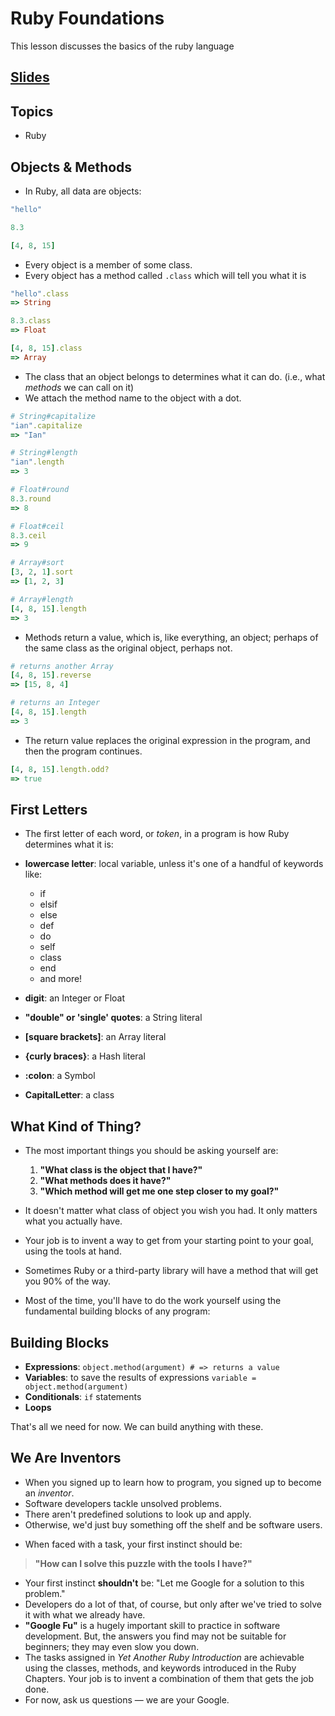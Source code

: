 # Ruby Foundations
This lesson discusses the basics of the ruby language

<!-- TODO: update slides -->
## [Slides](../slides/ruby-foundations/index)

## Topics
- Ruby

## Objects & Methods

- In Ruby, all data are objects:

```ruby
​"hello"

8.3

[4, 8, 15]
```

- Every object is a member of some class.
- Every object has a method called `.class` which will tell you what it is

```ruby
​"hello".class
=> String

8.3.class
=> Float

[4, 8, 15].class
=> Array
```

- The class that an object belongs to determines what it can do. (i.e., what *methods* we can call on it)
- We attach the method name to the object with a dot.

```ruby
# String#capitalize
"ian".capitalize
=> "Ian"

# String#length
"ian".length
=> 3

# Float#round
8.3.round
=> 8

# Float#ceil
8.3.ceil
=> 9

# Array#sort
[3, 2, 1].sort
=> [1, 2, 3]

# Array#length
[4, 8, 15].length
=> 3
```


- Methods return a value, which is, like everything, an object; perhaps of the same class as the original object, perhaps not.

```ruby
# returns another Array
[4, 8, 15].reverse
=> [15, 8, 4]

# returns an Integer
[4, 8, 15].length
=> 3
```

- The return value replaces the original expression in the program, and then the program continues.

```ruby
[4, 8, 15].length.odd?
=> true
```

## First Letters
- The first letter of each word, or *token*, in a program is how Ruby determines what it is:
- **lowercase letter**: local variable, unless it's one of a handful of keywords like:
    - if
    - elsif
    - else
    - def
    - do
    - self
    - class
    - end
    - and more!

- **digit**: an Integer or Float
- **"double" or 'single' quotes**: a String literal
- **[square brackets]**: an Array literal
- **{curly braces}**: a Hash literal
- **:colon**: a Symbol
- **CapitalLetter**: a class

## What Kind of Thing?
- The most important things you should be asking yourself are:
    1. **"What class is the object that I have?"**
    2. **"What methods does it have?"**
    3. **"Which method will get me one step closer to my goal?"**

- It doesn't matter what class of object you wish you had. It only matters what you actually have.
- Your job is to invent a way to get from your starting point to your goal, using the tools at hand.
- Sometimes Ruby or a third-party library will have a method that will get you 90% of the way.
- Most of the time, you'll have to do the work yourself using the fundamental building blocks of any program:

## Building Blocks
- **Expressions**: `object.method(argument) # => returns a value`
- **Variables**: to save the results of expressions `variable = object.method(argument)`
- **Conditionals**: `if` statements
- **Loops**

That's all we need for now. We can build anything with these.

<!-- There are other tools that will let us be more concise; but we first just want to make things work, as simply and as readably as possible. It's okay if the program is long, as long as it's clear. -->


## We Are Inventors
- When you signed up to learn how to program, you signed up to become an *inventor*.
- Software developers tackle unsolved problems.
- There aren't predefined solutions to look up and apply.
- Otherwise, we'd just buy something off the shelf and be software users.
<!-- Much cheaper, if a solution to your problem already exists -->
- When faced with a task, your first instinct should be:
>
> **"How can I solve this puzzle with the tools I have?"**
>

- Your first instinct **shouldn't** be: "Let me Google for a solution to this problem." 
- Developers do a lot of that, of course, but only after we've tried to solve it with what we already have.
- **"Google Fu"** is a hugely important skill to practice in software development. But, the answers you find may not be suitable for beginners; they may even slow you down.
- The tasks assigned in *Yet Another Ruby Introduction* are achievable using the classes, methods, and keywords introduced in the Ruby Chapters. Your job is to invent a combination of them that gets the job done.
- For now, ask us questions — we are your Google.
